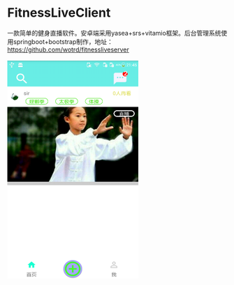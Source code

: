 # FitnessLiveClient
一款简单的健身直播软件。安卓端采用yasea+srs+vitamio框架。后台管理系统使用springboot+bootstrap制作，地址：https://github.com/wotrd/fitnessliveserver</br></br>
<img width="300" height="500" src="https://github.com/wotrd/FitnessLiveClient/blob/master/app/images/a.png"/>
